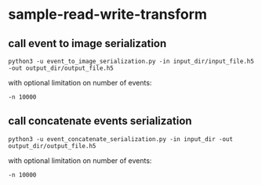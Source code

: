 # sample-read-write-transform

## call event to image serialization

```console
python3 -u event_to_image_serialization.py -in input_dir/input_file.h5 -out output_dir/output_file.h5
```

with optional limitation on number of events:

```console
-n 10000
```

## call concatenate events serialization

```console
python3 -u event_concatenate_serialization.py -in input_dir -out output_dir/output_file.h5
```
with optional limitation on number of events:

```console
-n 10000

